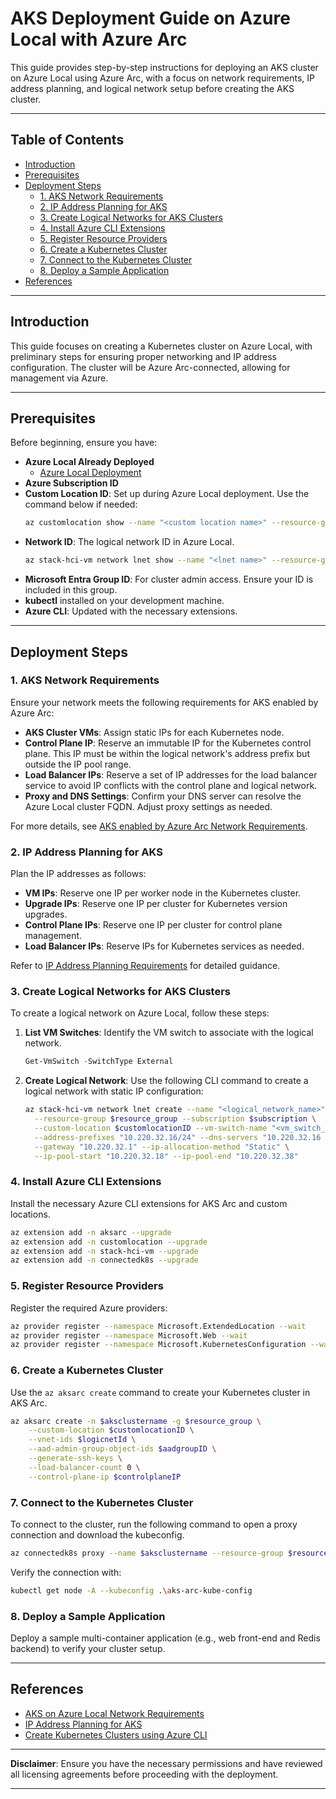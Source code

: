 # AKS Deployment Guide on Azure Local with Azure Arc

This guide provides step-by-step instructions for deploying an AKS cluster on Azure Local using Azure Arc, with a focus on network requirements, IP address planning, and logical network setup before creating the AKS cluster.

---

## Table of Contents

- [Introduction](#introduction)
- [Prerequisites](#prerequisites)
- [Deployment Steps](#deployment-steps)
  - [1. AKS Network Requirements](#1-aks-network-requirements)
  - [2. IP Address Planning for AKS](#2-ip-address-planning-for-aks)
  - [3. Create Logical Networks for AKS Clusters](#3-create-logical-networks-for-aks-clusters)
  - [4. Install Azure CLI Extensions](#4-install-azure-cli-extensions)
  - [5. Register Resource Providers](#5-register-resource-providers)
  - [6. Create a Kubernetes Cluster](#6-create-a-kubernetes-cluster)
  - [7. Connect to the Kubernetes Cluster](#7-connect-to-the-kubernetes-cluster)
  - [8. Deploy a Sample Application](#8-deploy-a-sample-application)
- [References](#references)

---

## Introduction

This guide focuses on creating a Kubernetes cluster on Azure Local, with preliminary steps for ensuring proper networking and IP address configuration. The cluster will be Azure Arc-connected, allowing for management via Azure.

---

## Prerequisites

Before beginning, ensure you have:
- **Azure Local Already Deployed**
  - [Azure Local Deployment](azure_local_deployment_guide.md)
- **Azure Subscription ID**
- **Custom Location ID**: Set up during Azure Local deployment. Use the command below if needed:
  ```bash
  az customlocation show --name "<custom location name>" --resource-group <resource group> --query "id" -o tsv
  ```
- **Network ID**: The logical network ID in Azure Local.
  ```bash
  az stack-hci-vm network lnet show --name "<lnet name>" --resource-group <resource group> --query "id" -o tsv
  ```
- **Microsoft Entra Group ID**: For cluster admin access. Ensure your ID is included in this group.
- **kubectl** installed on your development machine.
- **Azure CLI**: Updated with the necessary extensions.

---

## Deployment Steps

### 1. AKS Network Requirements

Ensure your network meets the following requirements for AKS enabled by Azure Arc:

- **AKS Cluster VMs**: Assign static IPs for each Kubernetes node.
- **Control Plane IP**: Reserve an immutable IP for the Kubernetes control plane. This IP must be within the logical network's address prefix but outside the IP pool range.
- **Load Balancer IPs**: Reserve a set of IP addresses for the load balancer service to avoid IP conflicts with the control plane and logical network.
- **Proxy and DNS Settings**: Confirm your DNS server can resolve the Azure Local cluster FQDN. Adjust proxy settings as needed.
  
For more details, see [AKS enabled by Azure Arc Network Requirements](https://learn.microsoft.com/en-us/azure/aks/hybrid/aks-hci-network-system-requirements).

### 2. IP Address Planning for AKS

Plan the IP addresses as follows:

- **VM IPs**: Reserve one IP per worker node in the Kubernetes cluster.
- **Upgrade IPs**: Reserve one IP per cluster for Kubernetes version upgrades.
- **Control Plane IPs**: Reserve one IP per cluster for control plane management.
- **Load Balancer IPs**: Reserve IPs for Kubernetes services as needed.

Refer to [IP Address Planning Requirements](https://learn.microsoft.com/en-us/azure/aks/hybrid/aks-hci-ip-address-planning) for detailed guidance.

### 3. Create Logical Networks for AKS Clusters

To create a logical network on Azure Local, follow these steps:

1. **List VM Switches**: Identify the VM switch to associate with the logical network.
   ```powershell
   Get-VmSwitch -SwitchType External
   ```
2. **Create Logical Network**: Use the following CLI command to create a logical network with static IP configuration:
   ```bash
   az stack-hci-vm network lnet create --name "<logical_network_name>" \
     --resource-group $resource_group --subscription $subscription \
     --custom-location $customlocationID --vm-switch-name "<vm_switch_name>" \
     --address-prefixes "10.220.32.16/24" --dns-servers "10.220.32.16 10.220.32.17" \
     --gateway "10.220.32.1" --ip-allocation-method "Static" \
     --ip-pool-start "10.220.32.18" --ip-pool-end "10.220.32.38"
   ```

### 4. Install Azure CLI Extensions

Install the necessary Azure CLI extensions for AKS Arc and custom locations.

```bash
az extension add -n aksarc --upgrade
az extension add -n customlocation --upgrade
az extension add -n stack-hci-vm --upgrade
az extension add -n connectedk8s --upgrade
```

### 5. Register Resource Providers

Register the required Azure providers:

```bash
az provider register --namespace Microsoft.ExtendedLocation --wait
az provider register --namespace Microsoft.Web --wait
az provider register --namespace Microsoft.KubernetesConfiguration --wait
```

### 6. Create a Kubernetes Cluster

Use the `az aksarc create` command to create your Kubernetes cluster in AKS Arc.

```bash
az aksarc create -n $aksclustername -g $resource_group \
    --custom-location $customlocationID \
    --vnet-ids $logicnetId \
    --aad-admin-group-object-ids $aadgroupID \
    --generate-ssh-keys \
    --load-balancer-count 0 \
    --control-plane-ip $controlplaneIP
```

### 7. Connect to the Kubernetes Cluster

To connect to the cluster, run the following command to open a proxy connection and download the kubeconfig.

```bash
az connectedk8s proxy --name $aksclustername --resource-group $resource_group --file .\aks-arc-kube-config
```

Verify the connection with:

```bash
kubectl get node -A --kubeconfig .\aks-arc-kube-config
```

### 8. Deploy a Sample Application

Deploy a sample multi-container application (e.g., web front-end and Redis backend) to verify your cluster setup.

---

## References

- [AKS on Azure Local Network Requirements](https://learn.microsoft.com/en-us/azure/aks/hybrid/aks-hci-network-system-requirements)
- [IP Address Planning for AKS](https://learn.microsoft.com/en-us/azure/aks/hybrid/aks-hci-ip-address-planning)
- [Create Kubernetes Clusters using Azure CLI](https://learn.microsoft.com/en-us/azure/aks/hybrid/aks-create-clusters-cli)

---

**Disclaimer**: Ensure you have the necessary permissions and have reviewed all licensing agreements before proceeding with the deployment.

---

